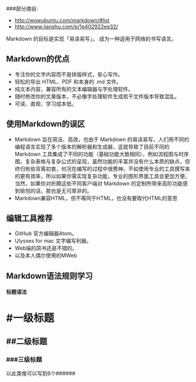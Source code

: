 ###部分摘自:
* http://wowubuntu.com/markdown/#list
* http://www.jianshu.com/p/1e402922ee32/


Markdown 的目标是实现「易读易写」。
成为一种适用于网络的书写语言。
## Markdown的优点
* 专注你的文字内容而不是排版样式，安心写作。
* 轻松的导出 HTML、PDF 和本身的 .md 文件。
* 纯文本内容，兼容所有的文本编辑器与字处理软件。
* 随时修改你的文章版本，不必像字处理软件生成若干文件版本导致混乱。
* 可读、直观、学习成本低。
## 使用Markdown的误区
* Markdown 旨在简洁、高效，也由于 Markdown 的易读易写，人们用不同的编程语言实现了多个版本的解析器和生成器，这就导致了目前不同的 Markdown 工具集成了不同的功能（基础功能大致相同），例如流程图与时序图，复杂表格与复杂公式的呈现，虽然功能的丰富并没有什么本质的缺点，但终归有些背离初衷，何况在编写的过程中很费神，不如使用专业的工具撰写来的更有效率，所以如果你需实现复杂功能，专业的图形界面工具会更加方便。当然，如果你对折腾这些不同客户端对 Markdown 的定制所带来高阶功能感到愉悦的话，那也是无可厚非的。
* Markdown兼容HTML，但不等同于HTML，也没有要取代HTML的意思

## 编辑工具推荐
* GitHub 官方编辑器Atom。
* Ulysses for mac 文字编写利器。
* Web端的简书还是不错的。
* 以及本人偶尔使用的MWeb

## Markdown语法规则学习
#### 标题语法

# #一级标题
## ##二级标题
### ###三级标题
以此类推可以写到6个######
